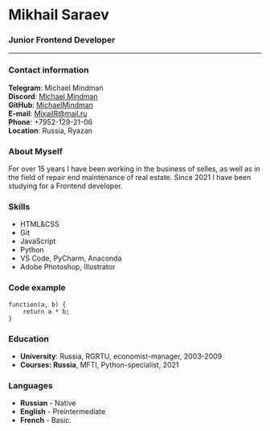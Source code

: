 # Mikhail Saraev
### Junior Frontend Developer
---

### Contact information
**Telegram**: Michael Mindman</br>
**Discord**: [Michael Mindman](https://discord.gg/peYSJ9Yw)</br>
**GitHub**: [MichaelMindman](https://github.com/MichaelMindman)</br>
**E-mail**: MixailR@mail.ru</br>
**Phone**: +7952-129-21-06</br>
**Location**: Russia, Ryazan</br>

### About Myself
For over 15 years I have been working in the business of selles, as well as in the field of repair end maintenance of real estate. 
Since 2021 I have  been studying for a Frontend developer.

### Skills
* HTML&CSS
* Git
* JavaScript
* Python
* VS Code, PyCharm, Anaconda
* Adobe Photoshop, Illustrator

### Code example
```
function(a, b) {
    return a * b;
}
```
### Education
* **University**: Russia, RGRTU, economist-manager, 2003-2009
* **Courses: Russia**, MFTI, Python-specialist, 2021

### Languages
* **Russian** - Native
* **English** - Preintermediate
* **French** - Basic.